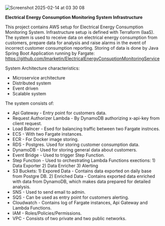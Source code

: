 ![Screenshot 2025-02-14 at 03 30 08](https://github.com/user-attachments/assets/f85746fa-520a-4cd7-9709-4ec4792431b2)


**Electrical Energy Consumption Monitoring System Infrastructure**

This project contains AWS setup for Electrical Energy Consumption Monitoring System.
Infrastructure setup is defined with Terraform (IaaS).
The system is used to receive data on electrical energy consumption from customers, prepare data for analysis and raise alarms in the event of incorrect customer consumption reporting.
Storing of data is done by Java Spring Boot Application running by Fargate: https://github.com/lmarketin/ElectricalEnergyConsuptionMonitoringService

System Architecture characteristics:
  - Microservice architecture
  - Distributed system
  - Event driven
  - Scalable system

The system consists of:
  - Api Gateway - Entry point for customers data.
  - Request Authorizer Lambda - By DynamoDB authorizing x-api-key from client request.
  - Load Balncer - Esed for balancing traffic between two Fargate instnces.
  - ECS - With two Fargate instances.
  - ECR - For Docker image storing.
  - RDS - Postgres. Used for storing customer consumption data.
  - DynamoDB - Used for storing general data about customers.
  - Event Bridge - Used to trigger Step Function.
  - Step Function - Used to orchestrating Lambda Functions exections:
                          1) Data Exporter
                          2) Data Enricher
                          3) Alerting
  - S3 Buckets:
            1) Expored Data - Contains data exported on daily base from Postgre DB.
            2) Enriched Data - Contains exported data enriched with data from DynamoDB, which makes data prepared for detailed analysis.
  - SNS - Used to send email to admin.
  - SQS - Can be used as entry point for customers alerting.
  - Cloudwatch - Contains log of Fargate instances, Api Gateway and Lambda Functions.
  - IAM - Roles/Policies/Permissions.
  - VPC - Consists of two private and two public networks.
